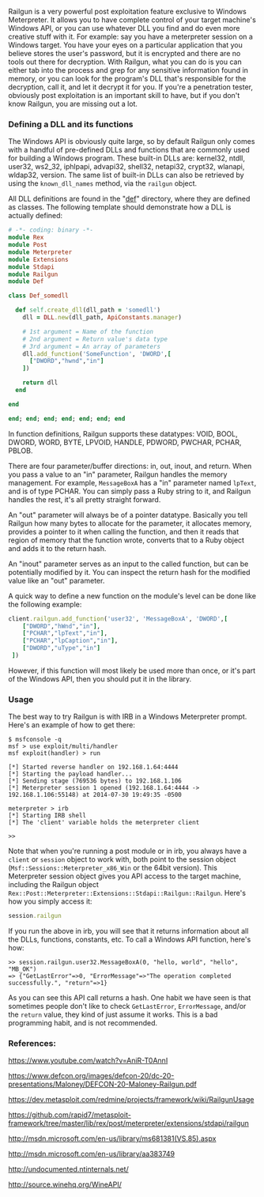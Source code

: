 Railgun is a very powerful post exploitation feature exclusive to Windows Meterpreter. It allows you to have complete control of your target machine's Windows API, or you can use whatever DLL you find and do even more creative stuff with it. For example: say you have a meterpreter session on a Windows target. You have your eyes on a particular application that you believe stores the user's password, but it is encrypted and there are no tools out there for decryption. With Railgun, what you can do is you can either tab into the process and grep for any sensitive information found in memory, or you can look for the program's DLL that's responsible for the decryption, call it, and let it decrypt it for you. If you're a penetration tester, obviously post exploitation is an important skill to have, but if you don't know Railgun, you are missing out a lot.

### Defining a DLL and its functions

The Windows API is obviously quite large, so by default Railgun only comes with a handful of pre-defined DLLs and functions that are commonly used for building a Windows program. These built-in DLLs are: kernel32, ntdll, user32, ws2_32, iphlpapi, advapi32, shell32, netapi32, crypt32, wlanapi, wldap32, version. The same list of built-in DLLs can also be retrieved by using the ```known_dll_names``` method, via the ```railgun``` object.

All DLL definitions are found in the "[def](https://github.com/rapid7/metasploit-framework/tree/master/lib/rex/post/meterpreter/extensions/stdapi/railgun/def)" directory, where they are defined as classes. The following template should demonstrate how a DLL is actually defined:

```ruby
# -*- coding: binary -*-
module Rex
module Post
module Meterpreter
module Extensions
module Stdapi
module Railgun
module Def

class Def_somedll

  def self.create_dll(dll_path = 'somedll')
    dll = DLL.new(dll_path, ApiConstants.manager)

    # 1st argument = Name of the function
    # 2nd argument = Return value's data type
    # 3rd argument = An array of parameters
    dll.add_function('SomeFunction', 'DWORD',[
      ["DWORD","hwnd","in"]
    ])

    return dll
  end

end

end; end; end; end; end; end; end
```

In function definitions, Railgun supports these datatypes: VOID, BOOL, DWORD, WORD, BYTE, LPVOID, HANDLE, PDWORD, PWCHAR, PCHAR, PBLOB.

There are four parameter/buffer directions: in, out, inout, and return. When you pass a value to an "in" parameter, Railgun handles the memory management. For example, ```MessageBoxA``` has a "in" parameter named ```lpText```, and is of type PCHAR. You can simply pass a Ruby string to it, and Railgun handles the rest, it's all pretty straight forward.

An "out" parameter will always be of a pointer datatype. Basically you tell Railgun how many bytes to allocate for the parameter, it allocates memory, provides a pointer to it when calling the function, and then it reads that region of memory that the function wrote, converts that to a Ruby object and adds it to the return hash.

An "inout" parameter serves as an input to the called function, but can be potentially modified by it. You can inspect the return hash for the modified value like an "out" parameter.

A quick way to define a new function on the module's level can be done like the following example:

```ruby
client.railgun.add_function('user32', 'MessageBoxA', 'DWORD',[
	["DWORD","hWnd","in"],
	["PCHAR","lpText","in"],
	["PCHAR","lpCaption","in"],
	["DWORD","uType","in"]
 ])
```

However, if this function will most likely be used more than once, or it's part of the Windows API, then you should put it in the library.

### Usage

The best way to try Railgun is with IRB in a Windows Meterpreter prompt. Here's an example of how to get there:

```
$ msfconsole -q
msf > use exploit/multi/handler 
msf exploit(handler) > run

[*] Started reverse handler on 192.168.1.64:4444 
[*] Starting the payload handler...
[*] Sending stage (769536 bytes) to 192.168.1.106
[*] Meterpreter session 1 opened (192.168.1.64:4444 -> 192.168.1.106:55148) at 2014-07-30 19:49:35 -0500

meterpreter > irb
[*] Starting IRB shell
[*] The 'client' variable holds the meterpreter client

>>
```

Note that when you're running a post module or in irb, you always have a ```client``` or ```session``` object to work with, both point to the session object (```Msf::Sessions::Meterpreter_x86_Win``` or the 64bit version). This Meterpreter session object gives you API access to the target machine, including the Railgun object ```Rex::Post::Meterpreter::Extensions::Stdapi::Railgun::Railgun```. Here's how you simply access it:

```ruby
session.railgun
```

If you run the above in irb, you will see that it returns information about all the DLLs, functions, constants, etc. To call a Windows API function, here's how:

```
>> session.railgun.user32.MessageBoxA(0, "hello, world", "hello", "MB_OK")
=> {"GetLastError"=>0, "ErrorMessage"=>"The operation completed successfully.", "return"=>1}
```

As you can see this API call returns a hash. One habit we have seen is that sometimes people don't like to check ```GetLastError```, ```ErrorMessage```, and/or the ```return``` value, they kind of just assume it works. This is a bad programming habit, and is not recommended.

### References:

https://www.youtube.com/watch?v=AniR-T0AnnI

https://www.defcon.org/images/defcon-20/dc-20-presentations/Maloney/DEFCON-20-Maloney-Railgun.pdf

https://dev.metasploit.com/redmine/projects/framework/wiki/RailgunUsage

https://github.com/rapid7/metasploit-framework/tree/master/lib/rex/post/meterpreter/extensions/stdapi/railgun

http://msdn.microsoft.com/en-us/library/ms681381(VS.85).aspx

http://msdn.microsoft.com/en-us/library/aa383749

http://undocumented.ntinternals.net/

http://source.winehq.org/WineAPI/